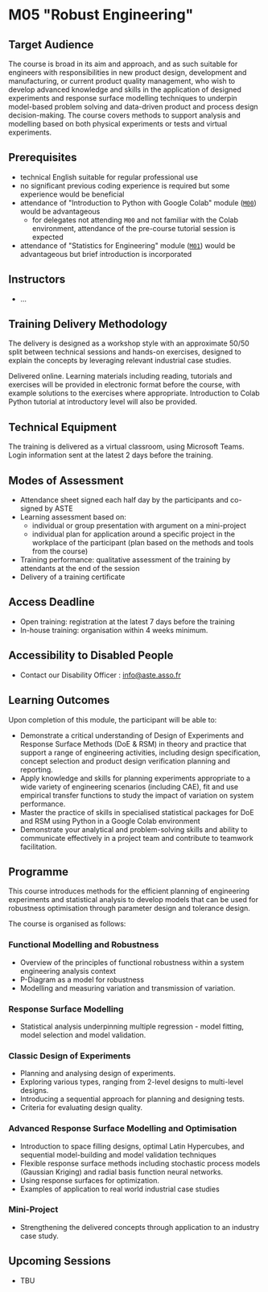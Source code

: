 # M05 "Robust Engineering"

## Target Audience
The course is broad in its aim and approach, and as such suitable for engineers with responsibilities in new product design, development and manufacturing, or current product quality management, who wish to develop advanced knowledge and skills in the application of designed experiments and response surface modelling techniques to underpin model-based problem solving and data-driven product and process design decision-making. The course covers methods to support analysis and modelling based on both physical experiments or tests and virtual experiments.



## Prerequisites
- technical English suitable for regular professional use
- no significant previous coding experience is required but some experience would be beneficial
- attendance of "Introduction to Python with Google Colab" module ([`M00`][1]) would be advantageous
    - for delegates not attending `M00` and not familiar with the Colab environment, attendance of the pre-course tutorial session is expected
- attendance of "Statistics for Engineering" module ([`M01`][2]) would be advantageous but brief introduction is incorporated



## Instructors
- ...



## Training Delivery Methodology
The delivery is designed as a workshop style with an approximate 50/50 split between technical sessions and hands-on exercises, designed to explain the concepts by leveraging relevant industrial case studies.

Delivered online. Learning materials including reading, tutorials and exercises will be provided in electronic format before the course, with example solutions to the exercises where appropriate. Introduction to Colab Python tutorial at introductory level will also be provided.



## Technical Equipment
The training is delivered as a virtual classroom, using Microsoft Teams. Login information sent at the latest 2 days before the training.



## Modes of Assessment
- Attendance sheet signed each half day by the participants and co-signed by ASTE
- Learning assessment based on:
    - individual or group presentation with argument on a mini-project
    - individual plan for application around a specific project in the workplace of the participant (plan based on the methods and tools from the course)
- Training performance: qualitative assessment of the training by attendants at the end of the session
- Delivery of a training certificate



## Access Deadline
- Open training: registration at the latest 7 days before the training
- In-house training: organisation within 4 weeks minimum.



## Accessibility to Disabled People
- Contact our Disability Officer : info@aste.asso.fr



## Learning Outcomes
Upon completion of this module, the participant will be able to:
- Demonstrate a critical understanding of Design of Experiments and Response Surface Methods (DoE & RSM) in theory and practice that support a range of engineering activities, including design specification, concept selection and product design verification planning and reporting.
- Apply knowledge and skills for planning experiments appropriate to a wide variety of engineering scenarios (including CAE), fit and use empirical transfer functions to study the impact of variation on system performance.
- Master the practice of skills in specialised statistical packages for DoE and RSM using Python in a Google Colab environment
- Demonstrate your analytical and problem-solving skills and ability to communicate effectively in a project team and contribute to teamwork facilitation.



## Programme
This course introduces methods for the efficient planning of engineering experiments and statistical analysis to develop models that can be used for robustness optimisation through parameter design and tolerance design.

The course is organised as follows:

### Functional Modelling and Robustness
- Overview of the principles of functional robustness within a system engineering analysis context
- P-Diagram as a model for robustness
- Modelling and measuring variation and transmission of variation.

### Response Surface Modelling
- Statistical analysis underpinning multiple regression - model fitting, model selection and model validation.

### Classic Design of Experiments
- Planning and analysing design of experiments.
- Exploring various types, ranging from 2-level designs to multi-level designs.
- Introducing a sequential approach for planning and designing tests.
- Criteria for evaluating design quality.

### Advanced Response Surface Modelling and Optimisation
- Introduction to space filling designs, optimal Latin Hypercubes, and sequential model-building and model validation techniques
- Flexible response surface methods including stochastic process models (Gaussian Kriging) and radial basis function neural networks.
- Using response surfaces for optimization.
- Examples of application to real world industrial case studies

### Mini-Project
- Strengthening the delivered concepts through application to an industry case study.



## Upcoming Sessions
- TBU



<!-- LINKS -->
[1]: https://github.com/ub-safi/m00-intro-to-python-with-colab 'About M0'
[2]: https://github.com/ub-safi/m01-statistics-for-engineering 'About M1'
